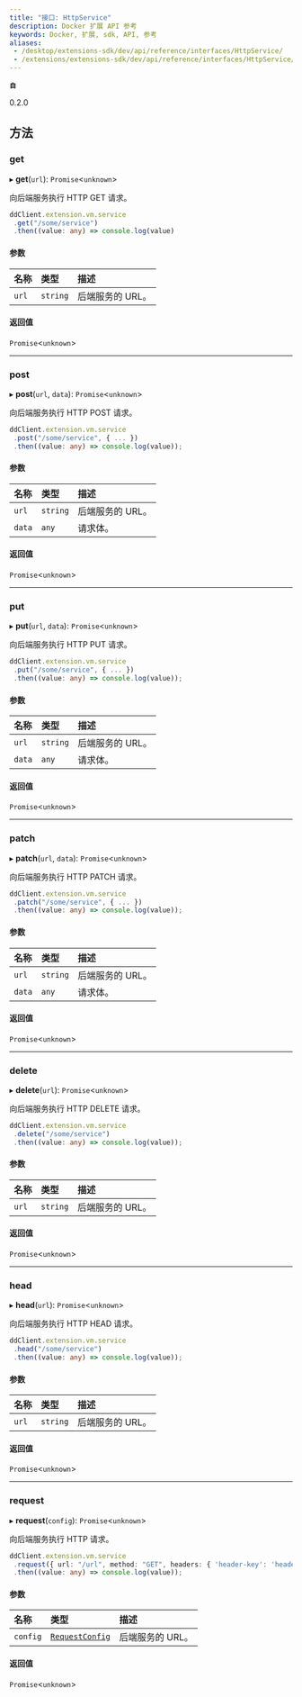 ```yaml
---
title: "接口: HttpService"
description: Docker 扩展 API 参考
keywords: Docker, 扩展, sdk, API, 参考
aliases:
 - /desktop/extensions-sdk/dev/api/reference/interfaces/HttpService/
 - /extensions/extensions-sdk/dev/api/reference/interfaces/HttpService/
---
```


**`自`**

0.2.0

## 方法

### get

▸ **get**(`url`): `Promise`<`unknown`\>

向后端服务执行 HTTP GET 请求。

```typescript
ddClient.extension.vm.service
 .get("/some/service")
 .then((value: any) => console.log(value)
```

#### 参数

| 名称 | 类型 | 描述 |
| :------ | :------ | :------ |
| `url` | `string` | 后端服务的 URL。 |

#### 返回值

`Promise`<`unknown`\>

___

### post

▸ **post**(`url`, `data`): `Promise`<`unknown`\>

向后端服务执行 HTTP POST 请求。

```typescript
ddClient.extension.vm.service
 .post("/some/service", { ... })
 .then((value: any) => console.log(value));
```

#### 参数

| 名称 | 类型 | 描述 |
| :------ | :------ | :------ |
| `url` | `string` | 后端服务的 URL。 |
| `data` | `any` | 请求体。 |

#### 返回值

`Promise`<`unknown`\>

___

### put

▸ **put**(`url`, `data`): `Promise`<`unknown`\>

向后端服务执行 HTTP PUT 请求。

```typescript
ddClient.extension.vm.service
 .put("/some/service", { ... })
 .then((value: any) => console.log(value));
```

#### 参数

| 名称 | 类型 | 描述 |
| :------ | :------ | :------ |
| `url` | `string` | 后端服务的 URL。 |
| `data` | `any` | 请求体。 |

#### 返回值

`Promise`<`unknown`\>

___

### patch

▸ **patch**(`url`, `data`): `Promise`<`unknown`\>

向后端服务执行 HTTP PATCH 请求。

```typescript
ddClient.extension.vm.service
 .patch("/some/service", { ... })
 .then((value: any) => console.log(value));
```

#### 参数

| 名称 | 类型 | 描述 |
| :------ | :------ | :------ |
| `url` | `string` | 后端服务的 URL。 |
| `data` | `any` | 请求体。 |

#### 返回值

`Promise`<`unknown`\>

___

### delete

▸ **delete**(`url`): `Promise`<`unknown`\>

向后端服务执行 HTTP DELETE 请求。

```typescript
ddClient.extension.vm.service
 .delete("/some/service")
 .then((value: any) => console.log(value));
```

#### 参数

| 名称 | 类型 | 描述 |
| :------ | :------ | :------ |
| `url` | `string` | 后端服务的 URL。 |

#### 返回值

`Promise`<`unknown`\>

___

### head

▸ **head**(`url`): `Promise`<`unknown`\>

向后端服务执行 HTTP HEAD 请求。

```typescript
ddClient.extension.vm.service
 .head("/some/service")
 .then((value: any) => console.log(value));
```

#### 参数

| 名称 | 类型 | 描述 |
| :------ | :------ | :------ |
| `url` | `string` | 后端服务的 URL。 |

#### 返回值

`Promise`<`unknown`\>

___

### request

▸ **request**(`config`): `Promise`<`unknown`\>

向后端服务执行 HTTP 请求。

```typescript
ddClient.extension.vm.service
 .request({ url: "/url", method: "GET", headers: { 'header-key': 'header-value' }, data: { ... }})
 .then((value: any) => console.log(value));
```

#### 参数

| 名称 | 类型 | 描述 |
| :------ | :------ | :------ |
| `config` | [`RequestConfig`](RequestConfig.md) | 后端服务的 URL。 |

#### 返回值

`Promise`<`unknown`\>
